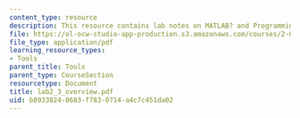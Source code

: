 ```yaml
---
content_type: resource
description: This resource contains lab notes on MATLAB? and Programming.
file: https://ol-ocw-studio-app-production.s3.amazonaws.com/courses/2-003j-dynamics-and-control-i-spring-2007/b89338248683f7830714a4c7c451da02_lab2_3_overview.pdf
file_type: application/pdf
learning_resource_types:
- Tools
parent_title: Tools
parent_type: CourseSection
resourcetype: Document
title: lab2_3_overview.pdf
uid: b8933824-8683-f783-0714-a4c7c451da02
---
```

